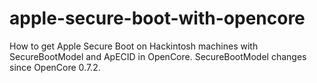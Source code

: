 # apple-secure-boot-with-opencore
How to get Apple Secure Boot on Hackintosh machines with SecureBootModel and ApECID in OpenCore. SecureBootModel changes since OpenCore 0.7.2.
